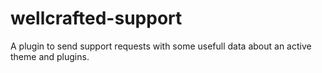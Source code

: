 # wellcrafted-support
A plugin to send support requests with some usefull data about an active theme and plugins.
